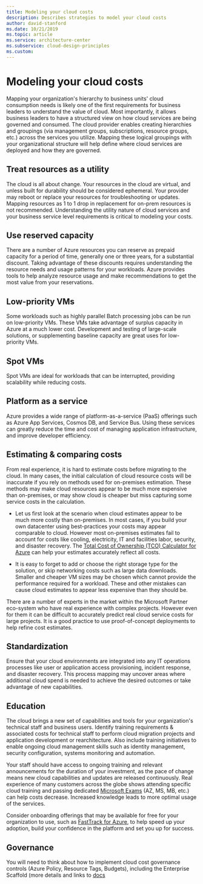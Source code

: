 ```yaml
---
title: Modeling your cloud costs
description: Describes strategies to model your cloud costs
author: david-stanford
ms.date: 10/21/2019
ms.topic: article
ms.service: architecture-center
ms.subservice: cloud-design-principles
ms.custom: 
---
```


# Modeling your cloud costs

Mapping your organization's hierarchy to business units' cloud consumption needs is likely one of the first requirements for business leaders to understand the value of cloud. Most importantly, it allows business leaders to have a structured view on how cloud services are being governed and consumed. The cloud provider enables creating hierarchies and groupings (via management groups, subscriptions, resource groups, etc.) across the services you utilize. Mapping these logical groupings with your organizational structure will help define where cloud services are deployed and how they are governed.

## Treat resources as a utility

The cloud is all about change. Your resources in the cloud are virtual, and unless built for durability should be considered ephemeral. Your provider may reboot or replace your resources for troubleshooting or updates. Mapping resources as 1 to 1 drop in replacement for on-prem resources is not recommended. Understanding the utility nature of cloud services and your business service level requirements is critical to modeling your costs.

## Use reserved capacity

There are a number of Azure resources you can reserve as prepaid capacity for a period of time, generally one or three years, for a substantial discount. Taking advantage of these discounts requires understanding the resource needs and usage patterns for your workloads. Azure provides tools to help analyze resource usage and make recommendations to get the most value from your reservations.

## Low-priority VMs

Some workloads such as highly parallel Batch processing jobs can be run on low-priority VMs. These VMs take advantage of surplus capacity in Azure at a much lower cost. Development and testing of large-scale solutions, or supplementing baseline capacity are great uses for low-priority VMs.

## Spot VMs

Spot VMs are ideal for workloads that can be interrupted, providing scalability while reducing costs.

## Platform as a service

Azure provides a wide range of platform-as-a-service (PaaS) offerings such as Azure App Services, Cosmos DB, and Service Bus. Using these services can greatly reduce the time and cost of managing application infrastructure, and improve developer efficiency.

## Estimating & comparing costs

From real experience, it is hard to estimate costs before migrating to the cloud. In many cases, the initial calculation of cloud resource costs will be inaccurate if you rely on methods used for on-premises estimation. These methods may make cloud resources appear to be much more expensive than on-premises, or may show cloud is cheaper but miss capturing some service costs in the calculation.

- Let us first look at the scenario when cloud estimates appear to be much more costly than on-premises. In most cases, if you build your own datacenter using best-practices your costs may appear comparable to cloud. However most on-premises estimates fail to account for costs like cooling, electricity, IT and facilities labor, security, and disaster recovery. The [Total Cost of Ownership (TCO) Calculator for Azure](https://azure.microsoft.com/pricing/tco/calculator) can help your estimates accurately reflect all costs.

- It is easy to forget to add or choose the right storage type for the solution, or skip networking costs such as large data downloads. Smaller and cheaper VM sizes may be chosen which cannot provide the performance required for a workload. These and other mistakes can cause cloud estimates to appear less expensive than they should be.

There are a number of experts in the market within the Microsoft Partner eco-system who have real experience with complex projects. However even for them it can be difficult to accurately predict real cloud service costs for large projects. It is a good practice to use proof-of-concept deployments to help refine cost estimates.

## Standardization

Ensure that your cloud environments are integrated into any IT operations processes like user or application access provisioning, incident response, and disaster recovery. This process mapping may uncover areas where additional cloud spend is needed to achieve the desired outcomes or take advantage of new capabilities.

## Education

The cloud brings a new set of capabilities and tools for your organization's technical staff and business users. Identify training requirements & associated costs for technical staff to perform cloud migration projects and application development or rearchitecture. Also include training initiatives to enable ongoing cloud management skills such as identity management, security configuration, systems monitoring and automation.

Your staff should have access to ongoing training and relevant announcements for the duration of your investment, as the pace of change means new cloud capabilities and updates are released continuously. Real experience of many customers across the globe shows attending specific cloud training and passing dedicated [Microsoft Exams](https://www.microsoft.com/learning/exam-list.aspx) (AZ, MS, MB, etc.) can help costs decrease. Increased knowledge leads to more optimal usage of the services.

Consider onboarding offerings that may be available for free for your organization to use, such as [FastTrack for Azure](https://azure.microsoft.com/programs/azure-fasttrack/partners/), to help speed up your adoption, build your confidence in the platform and set you up for success.

## Governance

You will need to think about how to implement cloud cost governance controls (Azure Policy, Resource Tags, Budgets), including the Enterprise Scaffold (more details and links to [docs](https://docs.microsoft.com/azure/cost-management/tutorial-acm-create-budgets)
